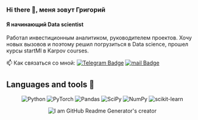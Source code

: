 ### Hi there 👋, меня зовут Григорий
#### Я начинающий Data scientist


Работал инвестиционным аналитиком, руководителем проектов. Хочу новых вызовов и поэтому решил погрузиться в Data science, прошел курсы startMl в Karpov courses.

:mailbox: Как связаться со мной: [![Telegram Badge](https://img.shields.io/badge/-GrigoryRy-blue?style=flat&logo=Telegram&logoColor=white)]( https://t.me/GrigoryRy) [![mail Badge](https://img.shields.io/badge/-mail-red?style=flat&logo=Gmail&logoColor=white)](ocenk.plus@mail.ru)

## Languages and tools 🔧

<div align="center">

![Python](https://img.shields.io/badge/-Python-0b0038?style=for-the-badge&logo=python&logoColor=3c78a9)
![PyTorch](https://img.shields.io/badge/PyTorch-0b0038?style=for-the-badge&logo=PyTorch&logoColor=d84f35)
![Pandas](https://img.shields.io/badge/pandas-0b0038?style=for-the-badge&logo=pandas&logoColor=white)
![SciPy](https://img.shields.io/badge/SciPy-0b0038?style=for-the-badge&logo=scipy&logoColor=%white)
![NumPy](https://img.shields.io/badge/numpy-0b0038?style=for-the-badge&logo=numpy&logoColor=4c74cc)
![scikit-learn](https://img.shields.io/badge/scikit--learn-0b0038?style=for-the-badge&logo=scikit-learn&logoColor=fa9b38)



![I am GitHub Readme Generator's creator](https://memchik.ru/images/memes/5ad70c99b1c7e32f720a73eb.jpg)

